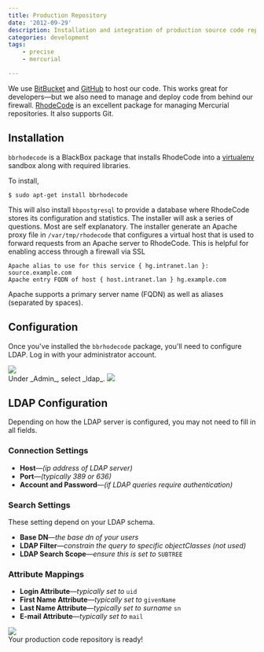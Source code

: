 ```yaml
---
title: Production Repository
date: '2012-09-29'
description: Installation and integration of production source code repository
categories: development
tags:
    - precise
    - mercurial

---
```


We use [BitBucket](http://www.bitbucket.org) and [GitHub](http://www.github.com) to host our code. This works great for developers&mdash;but we also need to manage and deploy code from behind our firewall. [RhodeCode](http://rhodecode.org/) is an excellent package for managing Mercurial repositories. It also supports Git.

## Installation

`bbrhodecode` is a BlackBox package that installs RhodeCode into a [virtualenv](http://www.virtualenv.org/en/latest/index.html) sandbox along with required libraries.

To install,

    $ sudo apt-get install bbrhodecode

This will also install `bbpostgresql` to provide a database where RhodeCode stores its configuration and statistics. The installer will ask a series of questions. Most are self explanatory. The installer generate an Apache proxy file in `/var/tmp/rhodecode` that configures a virtual host that is used to forward requests from an Apache server to RhodeCode. This is helpful for enabling access through a firewall via SSL

    Apache alias to use for this service { hg.intranet.lan }: source.example.com
    Apache entry FQDN of host { host.intranet.lan } hg.example.com

Apache supports a primary server name (FQDN) as well as aliases (separated by spaces).

## Configuration

Once you've installed the `bbrhodecode` package, you'll need to configure LDAP. Log in with your administrator account.

<img class="diagram" src="http://dl.dropbox.com/u/59707331/ruhoh/nkabir.ruhoh.com/posts/development/production-repository/rhodecode-001.png" />
<br/>
Under _Admin_, select _ldap_.

<img class="diagram" src="http://dl.dropbox.com/u/59707331/ruhoh/nkabir.ruhoh.com/posts/development/production-repository/rhodecode-002.png" />

## LDAP Configuration

Depending on how the LDAP server is configured, you may not need to fill in all fields. 

### Connection Settings

* **Host**&mdash;_(ip address of LDAP server)_
* **Port**&mdash;_(typically 389 or 636)_
* **Account and Password**&mdash;_(if LDAP queries require authentication)_

### Search Settings

These setting depend on your LDAP schema.

* **Base DN**&mdash;_the base dn of your users_
* **LDAP Filter**&mdash;_constrain the query to specific objectClasses (not used)_
* **LDAP Search Scope**&mdash;_ensure this is set to_ `SUBTREE`

### Attribute Mappings

* **Login Attribute**&mdash;_typically set to_ `uid`
* **First Name Attribute**&mdash;_typically set to_ `givenName`
* **Last Name Attribute**&mdash;_typically set to surname_ `sn`
* **E-mail Attribute**&mdash;_typically set to_ `mail`

<img class="diagram" src="http://dl.dropbox.com/u/59707331/ruhoh/nkabir.ruhoh.com/posts/development/production-repository/rhodecode-005.png" />

<div class="alert alert-success">
Your production code repository is ready!
</div>
